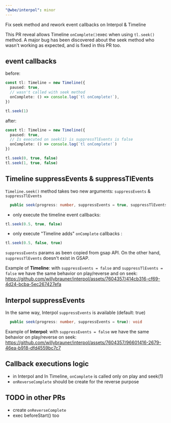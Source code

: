 ```yaml
---
"@wbe/interpol": minor
---
```


Fix seek method and rework event callbacks on Interpol & Timeline

This PR reveal allows Timeline `onComplete()`exec when using `tl.seek()` method. A major bug has been discovered about the seek method who wasn't working as expected, and is fixed in this PR too.

## event callbacks

before:

```ts
const tl: Timeline = new Timeline({
  paused: true,
  // wasn't called with seek method
  onComplete: () => console.log(`tl onComplete!`),
})

tl.seek(1)
```

after:

```ts
const tl: Timeline = new Timeline({
  paused: true,
  // Is executed on seek(1) is suppressTlEvents is false
  onComplete: () => console.log(`tl onComplete!`)
})

tl.seek(0, true, false)
tl.seek(1, true, false) 
```

## Timeline suppressEvents & suppressTlEvents

`Timeline.seek()` method takes two new arguments: `suppressEvents` & `suppressTlEvents`

```ts
  public seek(progress: number, suppressEvents = true, suppressTlEvents = true): void
```

- only execute the timeline event callbacks:

```ts
tl.seek(0.5, true, false)
```

- only execute "Timeline adds" `onComplete` callbacks :

```ts
tl.seek(0.5, false, true)
```

`suppressEvents` params as been copied from gsap API. On the other hand, `suppressTlEvents` doesn't exist in GSAP.

Example of **Timeline**: with `suppressEvents = false` and `suppressTlEvents = false` we have the same behavior on play/reverse and on seek:
https://github.com/willybrauner/interpol/assets/7604357/414cb316-cf69-4d24-bcba-5ec267427efa

## Interpol suppressEvents

In the same way, Interpol `suppressEvents` is available (default: true)

```ts
  public seek(progress: number, suppressEvents = true): void
```

Example of **Interpol**: with `suppressEvents = false` we have the same behavior on play/reverse on seek:
https://github.com/willybrauner/interpol/assets/7604357/96601416-2679-46ea-b918-dfd4559bc7c7

## Callback executions logic

- in Interpol and In Timeline, `onComplete` is called only on play and seek(1)
- `onReverseComplete` should be create for the reverse purpose

## TODO in other PRs

- create `onReverseComplete`
- exec beforeStart() too
